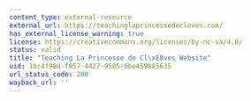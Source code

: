 ```yaml
---
content_type: external-resource
external_url: https://teachinglaprincessedecleves.com/
has_external_license_warning: true
license: https://creativecommons.org/licenses/by-nc-sa/4.0/
status: valid
title: "Teaching La Princesse de Cl\xE8ves Website"
uid: 1bc4f98d-f957-4427-9585-0be459b85635
url_status_code: 200
wayback_url: ''
---
```

